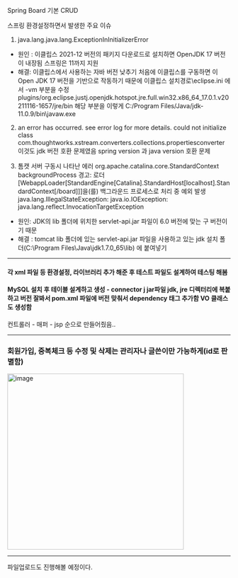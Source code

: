 Spring Board  기본 CRUD



스프링 환경설정하면서 발생한 주요 이슈

1. java.lang.java.lang.ExceptionInInitializerError
- 원인 : 이클립스 2021-12 버전의 패키지 다운로드로 설치하면 OpenJDK 17 버전이 내장됨 스프링은 11까지 지원
- 해결: 이클립스에서 사용하는 자바 버전 낮추기
처음에 이클립스를 구동하면 이 Open JDK 17 버전을 기반으로 작동하기 때문에 이클립스 설치경로\eclipse.ini 에서 -vm  부분을 수정
plugins/org.eclipse.justj.openjdk.hotspot.jre.full.win32.x86_64_17.0.1.v20211116-1657/jre/bin
해당 부분을 이렇게
C:/Program Files/Java/jdk-11.0.9/bin\javaw.exe

2. an error has occurred. see error log for more details. could not initialize class com.thoughtworks.xstream.converters.collections.propertiesconverter
이것도 jdk 버전 호환 문제였음 
spring version 과 java version 호환 문제


3. 톰캣 서버 구동시 나타난 에러
org.apache.catalina.core.StandardContext backgroundProcess 경고: 로더 [WebappLoader[StandardEngine[Catalina].StandardHost[localhost].StandardContext[/board]]]을(를) 백그라운드 프로세스로 처리 중 예외 발생 java.lang.IllegalStateException: java.io.IOException: java.lang.reflect.InvocationTargetException
- 원인:  JDK의 lib 폴더에 위치한 servlet-api.jar 파일이 6.0 버전에 맞는 구 버전이기 때문 
- 해결 : tomcat lib 폴더에 있는 servlet-api.jar 파일을 사용하고 있는 jdk 설치 폴더(C:\Program Files\Java\jdk1.7.0_65\lib) 에 붙여넣기

-------
#### 각 xml 파일 등 환경설정, 라이브러리 추가 해준 후 테스트 파일도 설계하여 테스팅 해봄

#### MySQL 설치 후 테이블 설계하고 생성 - connector j jar파일 jdk, jre 디렉터리에 복붙하고 버전 잘봐서 pom.xml 파일에 버전 맞춰서 dependency 태그 추가함  VO 클래스도 생성함
컨트롤러 - 매퍼 - jsp 순으로 만들어줬음..


----
### 회원가입, 중복체크 등 수정 및 삭제는 관리자나 글쓴이만 가능하게(id로 판별함)

<img width="398" alt="image" src="https://user-images.githubusercontent.com/101301507/200514027-9c1d1c62-fb8b-44cf-b75b-e7e2edd3feed.png">

------
파일업로드도 진행해볼 예정이다.

